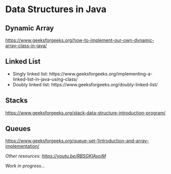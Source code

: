 # Data Structures in Java

## Dynamic Array 
https://www.geeksforgeeks.org/how-to-implement-our-own-dynamic-array-class-in-java/


## Linked List
<ul>
<li>Singly linked list: https://www.geeksforgeeks.org/implementing-a-linked-list-in-java-using-class/
<li>Doubly linked list: https://www.geeksforgeeks.org/doubly-linked-list/
</ul>

## Stacks
https://www.geeksforgeeks.org/stack-data-structure-introduction-program/

## Queues 
https://www.geeksforgeeks.org/queue-set-1introduction-and-array-implementation/ 

<em>Other resources: https://youtu.be/RBSGKlAvoiM </em>

<em>Work in progress...</em>
